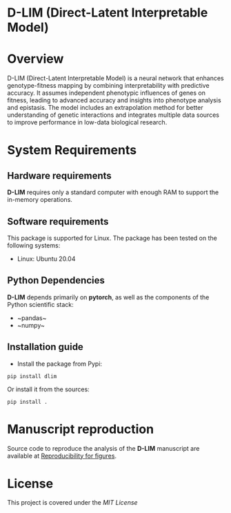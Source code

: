 # D-LIM (Direct-Latent Interpretable Model)

# Overview

D-LIM (Direct-Latent Interpretable Model) is a neural network that enhances
genotype-fitness mapping by combining interpretability with predictive accuracy.
It assumes independent phenotypic influences of genes on fitness, leading to
advanced accuracy and insights into phenotype analysis and epistasis. The model
includes an extrapolation method for better understanding of genetic
interactions and integrates multiple data sources to improve performance in
low-data biological research.


# System Requirements

## Hardware requirements
   **D-LIM** requires only a standard computer with enough RAM to
   support the in-memory operations. 

## Software requirements
   This package is supported for Linux. The package has been tested on the following systems:
   - Linux: Ubuntu 20.04

## Python Dependencies
   **D-LIM** depends primarily on **pytorch**, as well as
   the components of the Python scientific stack:
   - ~pandas~
   - ~numpy~

## Installation guide
- Install the package from Pypi:
```
pip install dlim
```

Or install it from the sources:
```
pip install .
```

   
# Manuscript reproduction
  Source code to reproduce the analysis of the **D-LIM** manuscript are
  available at [Reproducibility for figures](https://github.com/LBiophyEvo/D-LIM-model.git).
  
# License
  This project is covered under the *MIT License*
